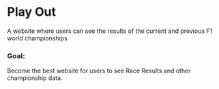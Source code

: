 # Play Out

A website where users can see the results of the current and previous F1 world championships

### Goal:

Become the best website for users to see Race Results and other championship data.
